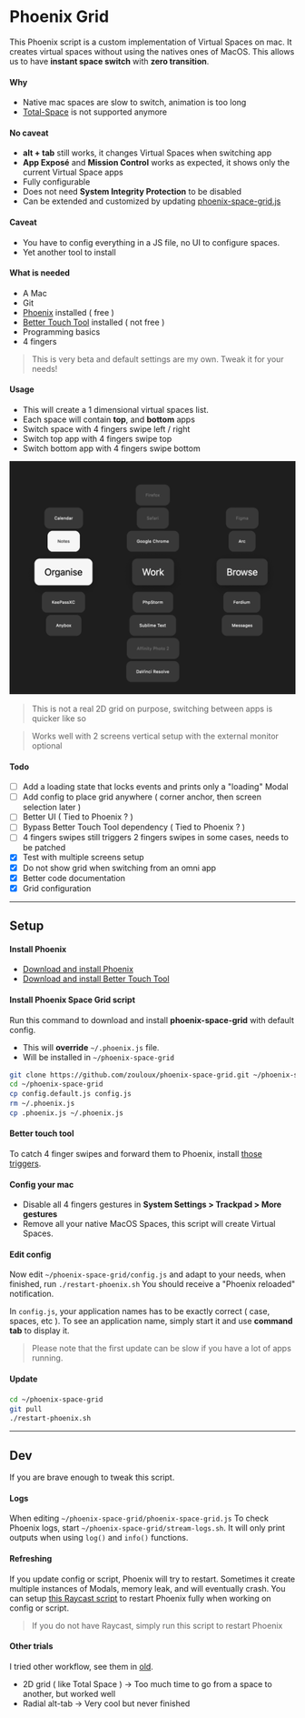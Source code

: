 # Phoenix Grid

This Phoenix script is a custom implementation of Virtual Spaces on mac.
It creates virtual spaces without using the natives ones of MacOS.
This allows us to have **instant space switch** with **zero transition**.

#### Why
- Native mac spaces are slow to switch, animation is too long
- [Total-Space](https://totalspaces.binaryage.com/) is not supported anymore

#### No caveat
- **alt + tab** still works, it changes Virtual Spaces when switching app
- **App Exposé** and **Mission Control** works as expected, it shows only the current Virtual Space apps
- Fully configurable
- Does not need **System Integrity Protection** to be disabled
- Can be extended and customized by updating [phoenix-space-grid.js](phoenix-space-grid.js)

#### Caveat
- You have to config everything in a JS file, no UI to configure spaces.
- Yet another tool to install

#### What is needed
- A Mac
- Git
- [Phoenix](https://github.com/kasper/phoenix/releases/) installed ( free )
- [Better Touch Tool](https://folivora.ai/) installed ( not free )
- Programming basics
- 4 fingers

> This is very beta and default settings are my own. Tweak it for your needs!

#### Usage
- This will create a 1 dimensional virtual spaces list.
- Each space will contain **top**, and **bottom** apps
- Switch space with 4 fingers swipe left / right
- Switch top app with 4 fingers swipe top
- Switch bottom app with 4 fingers swipe bottom

![screenshot-1.png](screenshot-1.png)

> This is not a real 2D grid on purpose, switching between apps is quicker like so

> Works well with 2 screens vertical setup with the external monitor optional

#### Todo
- [ ] Add a loading state that locks events and prints only a "loading" Modal
- [ ] Add config to place grid anywhere ( corner anchor, then screen selection later )
- [ ] Better UI ( Tied to Phoenix ? )
- [ ] Bypass Better Touch Tool dependency ( Tied to Phoenix ? )
- [ ] 4 fingers swipes still triggers 2 fingers swipes in some cases, needs to be patched
- [x] Test with multiple screens setup
- [x] Do not show grid when switching from an omni app
- [x] Better code documentation
- [x] Grid configuration

---
## Setup

#### Install Phoenix
- [Download and install Phoenix](https://github.com/kasper/phoenix/releases/)
- [Download and install Better Touch Tool](https://folivora.ai/)

#### Install Phoenix Space Grid script
Run this command to download and install **phoenix-space-grid** with default config.
- This will **override** `~/.phoenix.js` file.
- Will be installed in `~/phoenix-space-grid`

```bash
git clone https://github.com/zouloux/phoenix-space-grid.git ~/phoenix-space-grid
cd ~/phoenix-space-grid
cp config.default.js config.js
rm ~/.phoenix.js
cp .phoenix.js ~/.phoenix.js
```

#### Better touch tool
To catch 4 finger swipes and forward them to Phoenix, install [those triggers](./exported_triggers.bttpreset).

#### Config your mac
- Disable all 4 fingers gestures in **System Settings > Trackpad > More gestures**
- Remove all your native MacOS Spaces, this script will create Virtual Spaces. 


#### Edit config
Now edit `~/phoenix-space-grid/config.js` and adapt to your needs, when finished, run `./restart-phoenix.sh`
You should receive a "Phoenix reloaded" notification.

In `config.js`, your application names has to be exactly correct ( case, spaces, etc ).
To see an application name, simply start it and use **command tab** to display it.



> Please note that the first update can be slow if you have a lot of apps running.

#### Update

```bash
cd ~/phoenix-space-grid
git pull
./restart-phoenix.sh
```

---
## Dev

If you are brave enough to tweak this script.

#### Logs
When editing `~/phoenix-space-grid/phoenix-space-grid.js`
To check Phoenix logs, start `~/phoenix-space-grid/stream-logs.sh`.
It will only print outputs when using `log()` and `info()` functions.

#### Refreshing
If you update config or script, Phoenix will try to restart. Sometimes it create multiple instances of Modals, memory leak, and will eventually crash.
You can setup [this Raycast script](./restart-phoenix.sh) to restart Phoenix fully when working on config or script.

> If you do not have Raycast, simply run this script to restart Phoenix 

#### Other trials
I tried other workflow, see them in [old](./old).
- 2D grid ( like Total Space ) -> Too much time to go from a space to another, but worked well
- Radial alt-tab -> Very cool but never finished 
